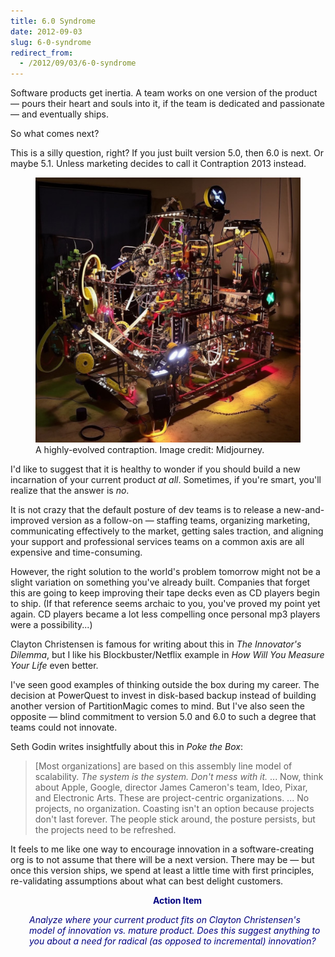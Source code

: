 ```yaml
---
title: 6.0 Syndrome
date: 2012-09-03
slug: 6-0-syndrome
redirect_from:
  - /2012/09/03/6-0-syndrome
---
```


Software products get inertia. A team works on one version of the product &mdash; pours their heart and souls into it, if the team is dedicated and passionate &mdash; and eventually ships.

So what comes next?

This is a silly question, right? If you just built version 5.0, then 6.0 is next. Or maybe 5.1. Unless marketing decides to call it Contraption 2013 instead.

<figure>
<img src="assets/rube-goldberg.jpg">
<figcaption> A highly-evolved contraption. Image credit: Midjourney.</figcaption>
</figure>

I'd like to suggest that it is healthy to wonder if you should build a new incarnation of your current product <em>at all</em>. Sometimes, if you're smart, you'll realize that the answer is <em>no</em>.

It is not crazy that the default posture of dev teams is to release a new-and-improved version as a follow-on &mdash; staffing teams, organizing marketing, communicating effectively to the market, getting sales traction, and aligning your support and professional services teams on a common axis are all expensive and time-consuming.

However, the right solution to the world's problem tomorrow might not be a slight variation on something you've already built. Companies that forget this are going to keep improving their tape decks even as CD players begin to ship. (If that reference seems archaic to you, you've proved my point yet again. CD players became a lot less compelling once personal mp3 players were a possibility...)

Clayton Christensen is famous for writing about this in <em>The Innovator's Dilemma</em>, but I like his Blockbuster/Netflix example in <em>How Will You Measure Your Life</em> even better.

I've seen good examples of thinking outside the box during my career. The decision at PowerQuest to invest in disk-based backup instead of building another version of PartitionMagic comes to mind. But I've also seen the opposite &mdash; blind commitment to version 5.0 and 6.0 to such a degree that teams could not innovate.

Seth Godin writes insightfully about this in <cite>Poke the Box</cite>:

>[Most organizations] are based on this assembly line model of scalability. <em>The system is the system. Don't mess with it.</em> ... Now, think about Apple, Google, director James Cameron's team, Ideo, Pixar, and Electronic Arts. These are project-centric organizations. ... No projects, no organization. Coasting isn't an option because projects don't last forever. The people stick around, the posture persists, but the projects need to be refreshed.

It feels to me like one way to encourage innovation in a software-creating org is to not assume that there will be a next version. There may be &mdash; but once this version ships, we spend at least a little time with first principles, re-validating assumptions about what can best delight customers.

<p style="padding-left:30px;text-align:center;"><strong><span style="color:#000080;">Action Item</span></strong></p>
<p style="padding-left:30px;"><em><span style="color:#000080;">Analyze where your current product fits on Clayton Christensen's model of innovation vs. mature product. Does this suggest anything to you about a need for radical (as opposed to incremental) innovation?</span></em></p>